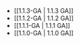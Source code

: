- [[1.1.3-GA | 1.1.3 GA]]
- [[1.1.2-GA | 1.1.2 GA]]
- [[1.1.1-GA | 1.1.1 GA]]
- [[1.1.0-GA | 1.1.0 GA]]

